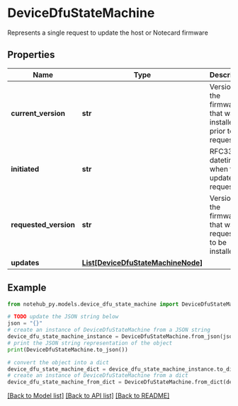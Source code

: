# DeviceDfuStateMachine

Represents a single request to update the host or Notecard firmware

## Properties

| Name                  | Type                                                                | Description                                                      | Notes      |
| --------------------- | ------------------------------------------------------------------- | ---------------------------------------------------------------- | ---------- |
| **current_version**   | **str**                                                             | Version of the firmware that was installed prior to this request | [optional] |
| **initiated**         | **str**                                                             | RFC3339 datetime of when this update was requested               | [optional] |
| **requested_version** | **str**                                                             | Version of the firmware that was requested to be installed       | [optional] |
| **updates**           | [**List[DeviceDfuStateMachineNode]**](DeviceDfuStateMachineNode.md) |                                                                  | [optional] |

## Example

```python
from notehub_py.models.device_dfu_state_machine import DeviceDfuStateMachine

# TODO update the JSON string below
json = "{}"
# create an instance of DeviceDfuStateMachine from a JSON string
device_dfu_state_machine_instance = DeviceDfuStateMachine.from_json(json)
# print the JSON string representation of the object
print(DeviceDfuStateMachine.to_json())

# convert the object into a dict
device_dfu_state_machine_dict = device_dfu_state_machine_instance.to_dict()
# create an instance of DeviceDfuStateMachine from a dict
device_dfu_state_machine_from_dict = DeviceDfuStateMachine.from_dict(device_dfu_state_machine_dict)
```

[[Back to Model list]](../README.md#documentation-for-models) [[Back to API list]](../README.md#documentation-for-api-endpoints) [[Back to README]](../README.md)
